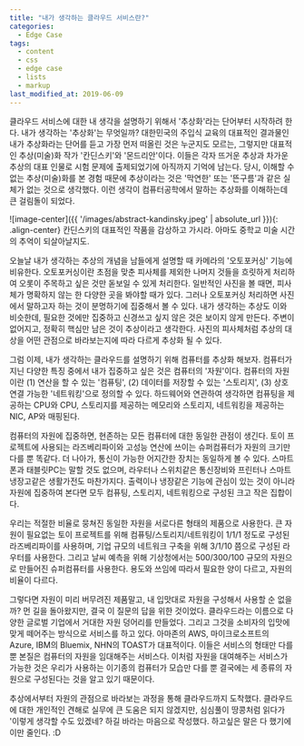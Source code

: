 ```yaml
---
title: "내가 생각하는 클라우드 서비스란?"
categories:
  - Edge Case
tags:
  - content
  - css
  - edge case
  - lists
  - markup
last_modified_at: 2019-06-09
---
```


클라우드 서비스에 대한 내 생각을 설명하기 위해서 '추상화'라는 단어부터 시작하려 한다. 내가 생각하는 '추상화'는 무엇일까? 대한민국의 주입식 교육의 대표적인 결과물인 내가 추상화라는 단어를 듣고 가장 먼저 떠올린 것은 누군지도 모르는, 그렇지만 대표적인 추상(미술)화 작가 '칸딘스키'와 '몬드리안'이다. 이들은 각자 뜨거운 추상과 차가운 추상의 대표 인물로 시험 문제에 출제되었기에 아직까지 기억에 남는다. 당시, 이해할 수 없는 추상(미술)화를 본 경험 때문에 추상이라는 것은 '막연한' 또는 '뜬구름'과 같은 실체가 없는 것으로 생각했다. 이런 생각이 컴퓨터공학에서 말하는 추상화를 이해하는데 큰 걸림돌이 되었다.

![image-center]({{ '/images/abstract-kandinsky.jpeg' | absolute_url }}){: .align-center}
칸딘스키의 대표적인 작품을 감상하고 가시라. 아마도 중학교 미술 시간의 추억이 되살아날지도.

오늘날 내가 생각하는 추상의 개념을 남들에게 설명할 때 카메라의 '오토포커싱' 기능에 비유한다. 오토포커싱이란 초점을 맞춘 피사체를 제외한 나머지 것들을 흐릿하게 처리하여 오롯이 주목하고 싶은 것만 돋보일 수 있게 처리한다. 일반적인 사진을 볼 때면, 피사체가 명확하지 않는 한 다양한 곳을 봐야할 때가 있다. 그러나 오토포커싱 처리하면 사진에서 말하고자 하는 것이 분명하기에 집중해서 볼 수 있다. 내가 생각하는 추상도 이와 비슷한데, 필요한 것에만 집중하고 신경쓰고 싶지 않은 것은 보이지 않게 만든다. 주변이 없어지고, 정확히 핵심만 남은 것이 추상이라고 생각한다. 사진의 피사체처럼 추상의 대상을 어떤 관점으로 바라보는지에 따라 다르게 추상화 될 수 있다.



그럼 이제, 내가 생각하는 클라우드를 설명하기 위해 컴퓨터를 추상화 해보자. 컴퓨터가 지닌 다양한 특징 중에서 내가 집중하고 싶은 것은 컴퓨터의 '자원'이다. 컴퓨터의 자원이란 (1) 연산을 할 수 있는 '컴퓨팅', (2) 데이터를 저장할 수 있는 '스토리지', (3) 상호 연결 가능한 '네트워킹'으로 정의할 수 있다. 하드웨어와 연관하여 생각하면 컴퓨팅을 제공하는 CPU와 CPU, 스토리지를 제공하는 메모리와 스토리지, 네트워킹을 제공하는 NIC, AP와 매핑된다.



컴퓨터의 자원에 집중하면, 현존하는 모든 컴퓨터에 대한 동일한 관점이 생긴다. 토이 프로젝트에 사용되는 라즈베리파이와 고성능 연산에 쓰이는 슈퍼컴퓨터가 자원의 크기만 다를 뿐 똑같다. 더 나아가, 통신이 가능한 어지간한 장치는 동일하게 볼 수 있다. 스마트폰과 태블릿PC는 말할 것도 없으며, 라우터나 스위치같은 통신장비와 프린터나 스마트냉장고같은 생활가전도 마찬가지다. 출력이나 냉장같은 기능에 관심이 있는 것이 아니라 자원에 집중하여 본다면 모두 컴퓨팅, 스토리지, 네트워킹으로 구성된 크고 작은 집합이다.



우리는 적절한 비율로 뭉쳐진 동일한 자원을 서로다른 형태의 제품으로 사용한다. 큰 자원이 필요없는 토이 프로젝트를 위해 컴퓨팅/스토리지/네트워킹이 1/1/1 정도로 구성된 라즈베리파이를 사용하며, 기업 규모의 네트워크 구축을 위해 3/1/10 쯤으로 구성된 라우터를 사용한다. 그리고 날씨 예측을 위해 기상청에서는 500/300/100 규모의 자원으로 만들어진 슈퍼컴퓨터를 사용한다. 용도와 쓰임에 따라서 필요한 양이 다르고, 자원의 비율이 다르다.



그렇다면 자원이 미리 버무려진 제품말고, 내 입맛대로 자원을 구성해서 사용할 순 없을까? 먼 길을 돌아왔지만, 결국 이 질문의 답을 위한 것이었다. 클라우드라는 이름으로 다양한 글로벌 기업에서 거대한 자원 덩어리를 만들었다. 그리고 그것을 소비자의 입맛에 맞게 떼어주는 방식으로 서비스를 하고 있다. 아마존의 AWS, 마이크로소프트의 Azure, IBM의 Bluemix, NHN의 TOAST가 대표적이다. 이들은 서비스의 형태만 다를 뿐 본질은 컴퓨터의 자원을 임대해주는 서비스다. 이처럼 자원을 대여해주는 서비스가 가능한 것은 우리가 사용하는 이기종의 컴퓨터가 모습만 다를 뿐 결국에는 세 종류의 자원으로 구성된다는 것을 알고 있기 때문이다.



추상에서부터 자원의 관점으로 바라보는 과정을 통해 클라우드까지 도착했다. 클라우드에 대한 개인적인 견해로 실무에 큰 도움은 되지 않겠지만, 심심풀이 땅콩처럼 읽다가 '이렇게 생각할 수도 있겠네? 하길 바라는 마음으로 작성했다. 하고싶은 말은 다 했기에 이만 줄인다. :D